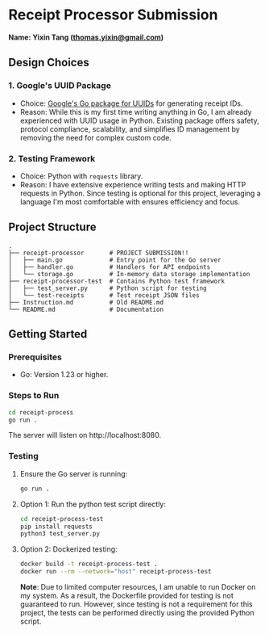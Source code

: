 # Receipt Processor Submission
**Name: Yixin Tang (thomas.yixin@gmail.com)**

## Design Choices

### 1. Google's UUID Package
- Choice: [Google's Go package for UUIDs](https://github.com/google/uuid) for generating receipt IDs.
- Reason: While this is my first time writing anything in Go, I am already experienced with UUID usage in Python. Existing package offers safety, protocol compliance, scalability, and simplifies ID management by removing the need for complex custom code.
  
### 2. Testing Framework
- Choice: Python with `requests` library.
- Reason: I have extensive experience writing tests and making HTTP requests in Python. Since testing is optional for this project, leveraging a language I'm most comfortable with ensures efficiency and focus. 
  
## Project Structure
```plaintext
.
├── receipt-processor       # PROJECT SUBMISSION!!
│   ├── main.go             # Entry point for the Go server
│   ├── handler.go          # Handlers for API endpoints
│   └── storage.go          # In-memory data storage implementation
├── receipt-processor-test  # Contains Python test framework
│   ├── test_server.py      # Python script for testing 
│   └── test-receipts       # Test receipt JSON files
├── Instruction.md          # Old README.md
└── README.md               # Documentation
```

## Getting Started

### Prerequisites
- Go: Version 1.23 or higher.

### Steps to Run
```bash
cd receipt-process
go run .
```
The server will listen on http://localhost:8080.

### Testing

1. Ensure the Go server is running:  
   ```bash
   go run .
   ```

2. Option 1: Run the python test script directly:  
   ```bash
   cd receipt-process-test
   pip install requests
   python3 test_server.py
   ```

2. Option 2: Dockerized testing:
   ```bash
   docker build -t receipt-process-test .
   docker run --rm --network="host" receipt-process-test
   ```

   **Note**: Due to limited computer resources, I am unable to run Docker on my system. As a result, the Dockerfile provided for testing is not guaranteed to run. However, since testing is not a requirement for this project, the tests can be performed directly using the provided Python script.
